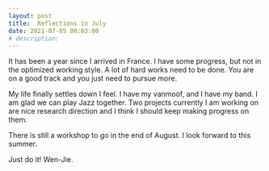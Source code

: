 ```yaml
---
layout: post
title:  Reflections in July
date: 2021-07-05 00:03:00
# description: 
---
```


It has been a year since I arrived in France. I have some progress, but not in the optimized working style. A lot of hard works need to be done. You are on a good track and you just need to pursue more.

My life finally settles down I feel. I have my vanmoof, and I have my band. I am glad we can play Jazz together. Two projects currently I am working on are nice research direction and I think I should keep making progress on them.

There is still a workshop to go in the end of August. I look forward to this summer.

Just do it! Wen-Jie.
